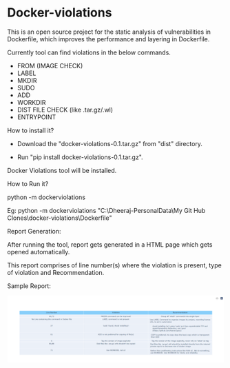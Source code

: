 # Docker-violations

This is an open source project for the static analysis of vulnerabilities in Dockerfile, which improves the performance and layering in Dockerfile.

Currently tool can find violations in the below commands.

- FROM (IMAGE CHECK)
- LABEL
- MKDIR
- SUDO
- ADD
- WORKDIR
- DIST FILE CHECK (like .tar.gz/.wl)
- ENTRYPOINT

How to install it?

  - Download the "docker-violations-0.1.tar.gz" from "dist" directory.
  
  - Run "pip install docker-violations-0.1.tar.gz".

Docker Violations tool will be installed.

How to Run it?

  python -m dockerviolations <Path of the Dockerfile in which violations to be found>
  
  Eg: python -m dockerviolations "C:\Dheeraj-PersonalData\My Git Hub Clones\docker-violations\Dockerfile"

Report Generation:

  After running the tool, report gets generated in a HTML page which gets opened automatically.
	
  This report comprises of line number(s) where the violation is present, type of violation and Recommendation.

Sample Report:

  ![](resources/images/sample_report.png)

